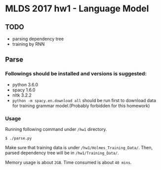 # MLDS 2017 hw1 - Language Model

## TODO
- parsing dependency tree
- training by RNN

## Parse
### Followings should be installed and versions is suggested:
- python 3.6.0
- spacy 1.6.0
- nltk 3.2.2
- `python -m spacy.en.download all` should be run first to download data for
training grammar model.(Probably forbidden for this homework)

### Usage
Running following command under `/hw1` directory.
```
$ ./parse.py
```
Make sure that training data is under `/hw1/Holmes_Training_Data/`.
Then, parsed dependency tree will be in `/hw1/Training_Data/`.

Memory usage is about `2GB`.
Time consumed is about `40 mins`.
